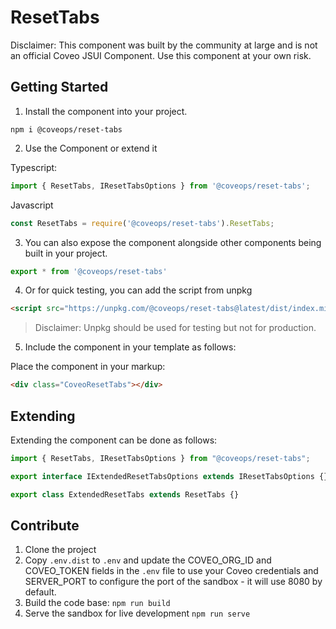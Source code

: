 # ResetTabs

Disclaimer: This component was built by the community at large and is not an official Coveo JSUI Component. Use this component at your own risk.

## Getting Started

1. Install the component into your project.

```
npm i @coveops/reset-tabs
```

2. Use the Component or extend it

Typescript:

```javascript
import { ResetTabs, IResetTabsOptions } from '@coveops/reset-tabs';
```

Javascript

```javascript
const ResetTabs = require('@coveops/reset-tabs').ResetTabs;
```

3. You can also expose the component alongside other components being built in your project.

```javascript
export * from '@coveops/reset-tabs'
```

4. Or for quick testing, you can add the script from unpkg

```html
<script src="https://unpkg.com/@coveops/reset-tabs@latest/dist/index.min.js"></script>
```

> Disclaimer: Unpkg should be used for testing but not for production.

5. Include the component in your template as follows:

Place the component in your markup:

```html
<div class="CoveoResetTabs"></div>
```

## Extending

Extending the component can be done as follows:

```javascript
import { ResetTabs, IResetTabsOptions } from "@coveops/reset-tabs";

export interface IExtendedResetTabsOptions extends IResetTabsOptions {}

export class ExtendedResetTabs extends ResetTabs {}
```

## Contribute

1. Clone the project
2. Copy `.env.dist` to `.env` and update the COVEO_ORG_ID and COVEO_TOKEN fields in the `.env` file to use your Coveo credentials and SERVER_PORT to configure the port of the sandbox - it will use 8080 by default.
3. Build the code base: `npm run build`
4. Serve the sandbox for live development `npm run serve`
